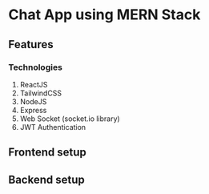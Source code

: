# Chat App using MERN Stack

## Features

### Technologies
1. ReactJS
2. TailwindCSS
3. NodeJS
4. Express
5. Web Socket (socket.io library)
6. JWT Authentication

## Frontend setup


## Backend setup
